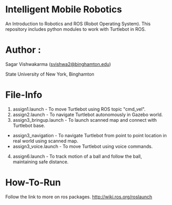 # Intelligent Mobile Robotics

An Introduction to Robotics and ROS (Robot Operating System). This repository includes python modules to work with Turtlebot in ROS.

Author :
============

Sagar Vishwakarma (svishwa2@binghamton.edu)

State University of New York, Binghamton


File-Info
============

1)	assign1.launch 	         - To move Turtlebot using ROS topic "cmd_vel".
2)	assign2.launch	         - To navigate Turtlebot autonomously in Gazebo world.
3)	assign3_bringup.launch	 - To launch scanned map and connect with Turtlebot base.
  - assign3_navigation	     - To navigate Turtlebot from point to point location in real world using scanned map.
  -	assign3_voice.launch	   - To move Turtlebot using voice commands.
4)	assign6.launch	         - To track motion of a ball and follow the ball, maintaining safe distance.


How-To-Run
============

Follow the link to more on ros packages.
http://wiki.ros.org/roslaunch
